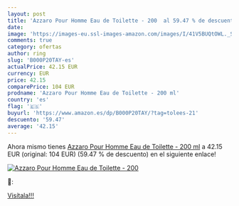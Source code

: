 ```yaml
---
layout: post
title: 'Azzaro Pour Homme Eau de Toilette - 200  al 59.47 % de descuento'
date: 
image: 'https://images-eu.ssl-images-amazon.com/images/I/41V5BUQtOWL._SL200_.jpg'
comments: true
category: ofertas
author: ring
slug: 'B000P20TAY-es'
actualPrice: 42.15 EUR
currency: EUR
price: 42.15
comparePrice: 104 EUR
prodname: 'Azzaro Pour Homme Eau de Toilette - 200 ml'
country: 'es'
flag: '🇪🇸'
buyurl: 'https://www.amazon.es/dp/B000P20TAY/?tag=tolees-21'
descuento: '59.47'
average: '42.15'
---
```


Ahora mismo tienes [Azzaro Pour Homme Eau de Toilette - 200 ml](https://www.amazon.es/dp/B000P20TAY/?tag=tolees-21) a 42.15 EUR (original: 104 EUR) (59.47 %  de descuento) en el siguiente enlace!

[![Azzaro Pour Homme Eau de Toilette - 200 ](https://images-eu.ssl-images-amazon.com/images/I/41V5BUQtOWL._SL200_.jpg)](https://www.amazon.es/dp/B000P20TAY/?tag=tolees-21)

🔎:


[Visítala!!!](https://www.amazon.es/dp/B000P20TAY/?tag=tolees-21)
